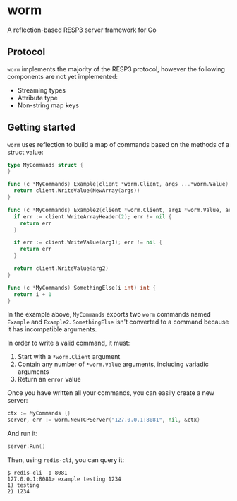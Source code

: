 # worm

A reflection-based RESP3 server framework for Go

## Protocol

`worm` implements the majority of the RESP3 protocol, however the following components are not yet implemented:
- Streaming types
- Attribute type
- Non-string map keys

## Getting started

`worm` uses reflection to build a map of commands based on the methods of a struct value:

```go
type MyCommands struct {
}

func (c *MyCommands) Example(client *worm.Client, args ...*worm.Value) error {
  return client.WriteValue(NewArray(args))
}

func (c *MyCommands) Example2(client *worm.Client, arg1 *worm.Value, arg2 *worm.Value) error {
  if err := client.WriteArrayHeader(2); err != nil {
    return err
  }

  if err := client.WriteValue(arg1); err != nil {
    return err
  }

  return client.WriteValue(arg2)
}

func (c *MyCommands) SomethingElse(i int) int {
  return i + 1
}
```

In the example above, `MyCommands` exports two `worm` commands named `Example` and `Example2`. `SomethingElse`
isn't converted to a command because it has incompatible arguments.

In order to write a valid command, it must:

1. Start with a `*worm.Client` argument
2. Contain any number of `*worm.Value` arguments, including variadic arguments
3. Return an `error` value

Once you have written all your commands, you can easily create a new server:

```go
ctx := MyCommands {}
server, err := worm.NewTCPServer("127.0.0.1:8081", nil, &ctx)
```

And run it:

```go
server.Run()
```

Then, using `redis-cli`, you can query it:

```shell
$ redis-cli -p 8081
127.0.0.1:8081> example testing 1234
1) testing
2) 1234
```

